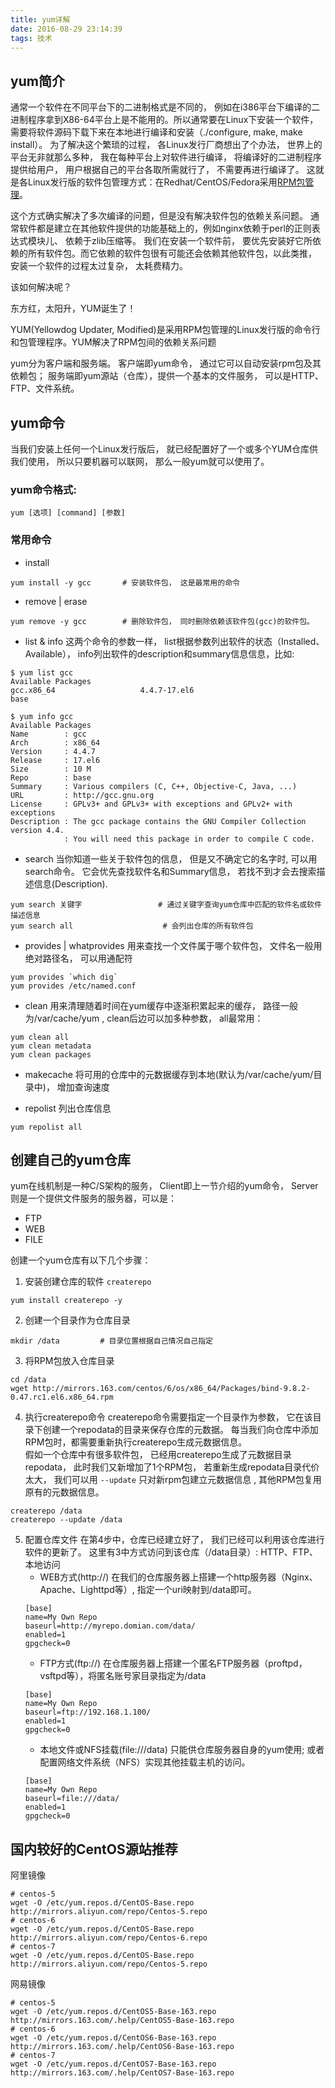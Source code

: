 ```yaml
---
title: yum详解
date: 2016-08-29 23:14:39
tags: 技术
---
```


## yum简介
通常一个软件在不同平台下的二进制格式是不同的， 例如在i386平台下编译的二进制程序拿到X86-64平台上是不能用的。所以通常要在Linux下安装一个软件， 需要将软件源码下载下来在本地进行编译和安装（./configure, make, make install）。 为了解决这个繁琐的过程， 各Linux发行厂商想出了个办法， 世界上的平台无非就那么多种， 我在每种平台上对软件进行编译， 将编译好的二进制程序提供给用户， 用户根据自己的平台各取所需就行了， 不需要再进行编译了。 这就是各Linux发行版的软件包管理方式：在Redhat/CentOS/Fedora采用[RPM包管理](/blog/2016/08/30/rpm-detail)。

<!-- more -->
这个方式确实解决了多次编译的问题，但是没有解决软件包的依赖关系问题。 通常软件都是建立在其他软件提供的功能基础上的，例如nginx依赖于perl的正则表达式模块儿、 依赖于zlib压缩等。 我们在安装一个软件前， 要优先安装好它所依赖的所有软件包。而它依赖的软件包很有可能还会依赖其他软件包，以此类推， 安装一个软件的过程太过复杂， 太耗费精力。

该如何解决呢？ 

东方红，太阳升，YUM诞生了！

YUM(Yellowdog Updater, Modified)是采用RPM包管理的Linux发行版的命令行和包管理程序。YUM解决了RPM包间的依赖关系问题


yum分为客户端和服务端。 客户端即yum命令， 通过它可以自动安装rpm包及其依赖包； 服务端即yum源站（仓库），提供一个基本的文件服务， 可以是HTTP、FTP、文件系统。


## yum命令

当我们安装上任何一个Linux发行版后， 就已经配置好了一个或多个YUM仓库供我们使用， 所以只要机器可以联网， 那么一般yum就可以使用了。 

### yum命令格式:
```
yum [选项] [command] [参数]
```
### 常用命令
* install
```
yum install -y gcc       # 安装软件包， 这是最常用的命令
```

* remove | erase
```
yum remove -y gcc        # 删除软件包， 同时删除依赖该软件包(gcc)的软件包。
```

* list & info
这两个命令的参数一样， list根据参数列出软件的状态（Installed、 Available）， info列出软件的description和summary信息信息，比如:
```
$ yum list gcc
Available Packages
gcc.x86_64                   4.4.7-17.el6                                base

$ yum info gcc
Available Packages
Name        : gcc
Arch        : x86_64
Version     : 4.4.7
Release     : 17.el6
Size        : 10 M
Repo        : base
Summary     : Various compilers (C, C++, Objective-C, Java, ...)
URL         : http://gcc.gnu.org
License     : GPLv3+ and GPLv3+ with exceptions and GPLv2+ with exceptions
Description : The gcc package contains the GNU Compiler Collection version 4.4.
            : You will need this package in order to compile C code.

```
* search
当你知道一些关于软件包的信息， 但是又不确定它的名字时, 可以用search命令。 它会优先查找软件名和Summary信息， 若找不到才会去搜索描述信息(Description).
```
yum search 关键字                 # 通过关键字查询yum仓库中匹配的软件名或软件描述信息
yum search all                    # 会列出仓库的所有软件包
```

* provides | whatprovides
用来查找一个文件属于哪个软件包， 文件名一般用绝对路径名， 可以用通配符
```
yum provides `which dig`
yum provides /etc/named.conf
```

* clean
用来清理随着时间在yum缓存中逐渐积累起来的缓存， 路径一般为/var/cache/yum , clean后边可以加多种参数， all最常用：
```
yum clean all
yum clean metadata
yum clean packages
```

* makecache
将可用的仓库中的元数据缓存到本地(默认为/var/cache/yum/目录中)， 增加查询速度

* repolist
列出仓库信息
```
yum repolist all
```

## 创建自己的yum仓库

yum在线机制是一种C/S架构的服务， Client即上一节介绍的yum命令， Server则是一个提供文件服务的服务器，可以是：
* FTP
* WEB
* FILE

创建一个yum仓库有以下几个步骤：
1. 安装创建仓库的软件 `createrepo`
```
yum install createrepo -y
```
2. 创建一个目录作为仓库目录
```
mkdir /data         # 目录位置根据自己情况自己指定
```
3. 将RPM包放入仓库目录
```
cd /data
wget http://mirrors.163.com/centos/6/os/x86_64/Packages/bind-9.8.2-0.47.rc1.el6.x86_64.rpm
```
4. 执行createrepo命令
createrepo命令需要指定一个目录作为参数， 它在该目录下创建一个repodata的目录来保存仓库的元数据。 每当我们向仓库中添加RPM包时，都需要重新执行createrepo生成元数据信息。  
假如一个仓库中有很多软件包， 已经用createrepo生成了元数据目录repodata， 此时我们又新增加了1个RPM包， 若重新生成repodata目录代价太大， 我们可以用 `--update` 只对新rpm包建立元数据信息 , 其他RPM包复用原有的元数据信息。
```
createrepo /data 
createrepo --update /data
```
5. 配置仓库文件
在第4步中，仓库已经建立好了， 我们已经可以利用该仓库进行软件的更新了。 这里有3中方式访问到该仓库（/data目录）: HTTP、FTP、本地访问
   * WEB方式(http://)
	在我们的仓库服务器上搭建一个http服务器（Nginx、Apache、Lighttpd等）, 指定一个uri映射到/data即可。
	```
	[base]
	name=My Own Repo
	baseurl=http://myrepo.domian.com/data/
	enabled=1
	gpgcheck=0
	```
   * FTP方式(ftp://)
	在仓库服务器上搭建一个匿名FTP服务器（proftpd，vsftpd等），将匿名账号家目录指定为/data
	```
	[base]
	name=My Own Repo
	baseurl=ftp://192.168.1.100/
	enabled=1
	gpgcheck=0
	```
   * 本地文件或NFS挂载(file:///data)
	只能供仓库服务器自身的yum使用; 或者配置网络文件系统（NFS）实现其他挂载主机的访问。
	```
	[base]
	name=My Own Repo
	baseurl=file:///data/
	enabled=1
	gpgcheck=0
	```


## 国内较好的CentOS源站推荐

阿里镜像
```
# centos-5
wget -O /etc/yum.repos.d/CentOS-Base.repo http://mirrors.aliyun.com/repo/Centos-5.repo
# centos-6
wget -O /etc/yum.repos.d/CentOS-Base.repo http://mirrors.aliyun.com/repo/Centos-6.repo
# centos-7
wget -O /etc/yum.repos.d/CentOS-Base.repo http://mirrors.aliyun.com/repo/Centos-5.repo
```

网易镜像
```
# centos-5
wget -O /etc/yum.repos.d/CentOS5-Base-163.repo http://mirrors.163.com/.help/CentOS5-Base-163.repo 
# centos-6
wget -O /etc/yum.repos.d/CentOS6-Base-163.repo http://mirrors.163.com/.help/CentOS6-Base-163.repo 
# centos-7
wget -O /etc/yum.repos.d/CentOS7-Base-163.repo http://mirrors.163.com/.help/CentOS7-Base-163.repo 
```
